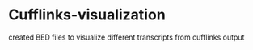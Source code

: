 Cufflinks-visualization
=======================

created BED files to visualize different transcripts from cufflinks output
